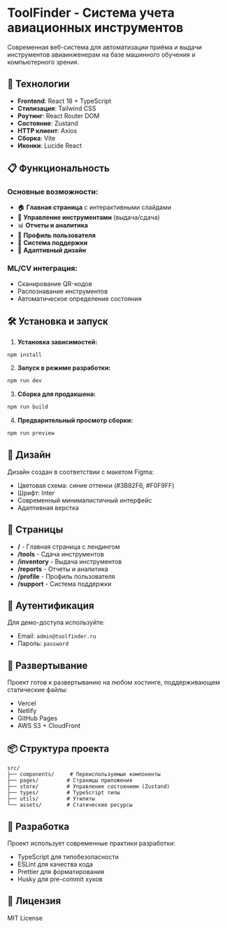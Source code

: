 # ToolFinder - Система учета авиационных инструментов

Современная веб-система для автоматизации приёма и выдачи инструментов авиаинженерам на базе машинного обучения и компьютерного зрения.

## 🚀 Технологии

- **Frontend**: React 18 + TypeScript
- **Стилизация**: Tailwind CSS
- **Роутинг**: React Router DOM
- **Состояние**: Zustand
- **HTTP клиент**: Axios
- **Сборка**: Vite
- **Иконки**: Lucide React

## 📋 Функциональность

### Основные возможности:
- 🏠 **Главная страница** с интерактивными слайдами
- 🔧 **Управление инструментами** (выдача/сдача)
- 📊 **Отчеты и аналитика**
- 👤 **Профиль пользователя**
- 💬 **Система поддержки**
- 📱 **Адаптивный дизайн**

### ML/CV интеграция:
- Сканирование QR-кодов
- Распознавание инструментов
- Автоматическое определение состояния

## 🛠 Установка и запуск

1. **Установка зависимостей:**
```bash
npm install
```

2. **Запуск в режиме разработки:**
```bash
npm run dev
```

3. **Сборка для продакшена:**
```bash
npm run build
```

4. **Предварительный просмотр сборки:**
```bash
npm run preview
```

## 🎨 Дизайн

Дизайн создан в соответствии с макетом Figma:
- Цветовая схема: синие оттенки (#3B82F6, #F0F9FF)
- Шрифт: Inter
- Современный минималистичный интерфейс
- Адаптивная верстка

## 📱 Страницы

- **/** - Главная страница с лендингом
- **/tools** - Сдача инструментов
- **/inventory** - Выдача инструментов  
- **/reports** - Отчеты и аналитика
- **/profile** - Профиль пользователя
- **/support** - Система поддержки

## 🔐 Аутентификация

Для демо-доступа используйте:
- Email: `admin@toolfinder.ru`
- Пароль: `password`

## 🚀 Развертывание

Проект готов к развертыванию на любом хостинге, поддерживающем статические файлы:
- Vercel
- Netlify
- GitHub Pages
- AWS S3 + CloudFront

## 📦 Структура проекта

```
src/
├── components/     # Переиспользуемые компоненты
├── pages/         # Страницы приложения
├── store/         # Управление состоянием (Zustand)
├── types/         # TypeScript типы
├── utils/         # Утилиты
└── assets/        # Статические ресурсы
```

## 🤝 Разработка

Проект использует современные практики разработки:
- TypeScript для типобезопасности
- ESLint для качества кода
- Prettier для форматирования
- Husky для pre-commit хуков

## 📄 Лицензия

MIT License
